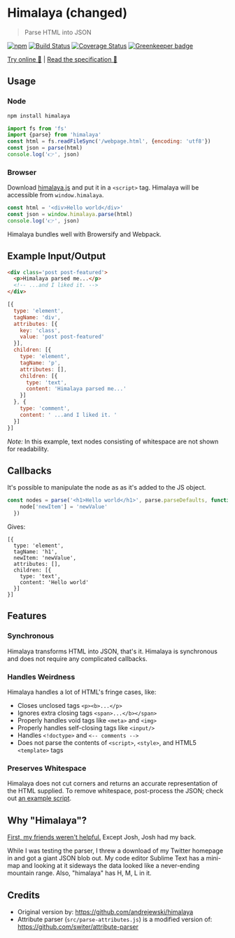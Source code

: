 # Himalaya (changed)

> Parse HTML into JSON

[![npm](https://img.shields.io/npm/v/himalaya.svg)](https://www.npmjs.com/package/himalaya)
[![Build Status](https://travis-ci.org/andrejewski/himalaya.svg?branch=master)](https://travis-ci.org/andrejewski/himalaya)
[![Coverage Status](https://coveralls.io/repos/github/andrejewski/himalaya/badge.svg?branch=master)](https://coveralls.io/github/andrejewski/himalaya?branch=master)
[![Greenkeeper badge](https://badges.greenkeeper.io/andrejewski/himalaya.svg)](https://greenkeeper.io/)

[Try online 🚀](http://andrejewski.github.io/himalaya)
|
[Read the specification 📖](https://github.com/andrejewski/himalaya/blob/master/text/ast-spec-v1.md)

## Usage

### Node
```bash
npm install himalaya
```

```js
import fs from 'fs'
import {parse} from 'himalaya'
const html = fs.readFileSync('/webpage.html', {encoding: 'utf8'})
const json = parse(html)
console.log('👉', json)
```

### Browser
Download [himalaya.js](https://github.com/andrejewski/himalaya/blob/master/docs/dist/himalaya.js) and put it in a `<script>` tag. Himalaya will be accessible from `window.himalaya`.

```js
const html = '<div>Hello world</div>'
const json = window.himalaya.parse(html)
console.log('👉', json)
```

Himalaya bundles well with Browersify and Webpack.

## Example Input/Output

```html
<div class='post post-featured'>
  <p>Himalaya parsed me...</p>
  <!-- ...and I liked it. -->
</div>
```

```js
[{
  type: 'element',
  tagName: 'div',
  attributes: [{
    key: 'class',
    value: 'post post-featured'
  }],
  children: [{
    type: 'element',
    tagName: 'p',
    attributes: [],
    children: [{
      type: 'text',
      content: 'Himalaya parsed me...'
    }]
  }, {
    type: 'comment',
    content: ' ...and I liked it. '
  }]
}]
```

*Note:* In this example, text nodes consisting of whitespace are not shown for readability.

## Callbacks

It's possible to manipulate the node as as it's added to the JS object.
 
```js
const nodes = parse('<h1>Hello world</h1>', parse.parseDefaults, function (node) {
    node['newItem'] = 'newValue'
  })
```

Gives:

```
[{
  type: 'element',
  tagName: 'h1',
  newItem: 'newValue',
  attributes: [],
  children: [{
    type: 'text',
    content: 'Hello world'
  }]
}]
```

## Features

### Synchronous
Himalaya transforms HTML into JSON, that's it. Himalaya is synchronous and does not require any complicated callbacks.

### Handles Weirdness
Himalaya handles a lot of HTML's fringe cases, like:
- Closes unclosed tags `<p><b>...</p>`
- Ignores extra closing tags `<span>...</b></span>`
- Properly handles void tags like `<meta>` and `<img>`
- Properly handles self-closing tags like `<input/>`
- Handles `<!doctype>` and `<-- comments -->`
- Does not parse the contents of `<script>`, `<style>`, and HTML5 `<template>` tags

### Preserves Whitespace
Himalaya does not cut corners and returns an accurate representation of the HTML supplied. To remove whitespace, post-process the JSON; check out [an example script](https://gist.github.com/andrejewski/773487d4f4a46b16865405d7b74eabf9).

## Why "Himalaya"?

[First, my friends weren't helpful.](https://twitter.com/compooter/status/597908517132042240) Except Josh, Josh had my back.

While I was testing the parser, I threw a download of my Twitter homepage in and got a giant JSON blob out. My code editor Sublime Text has a mini-map and looking at it sideways the data looked like a never-ending mountain range. Also, "himalaya" has H, M, L in it.

## Credits

- Original version by: https://github.com/andrejewski/himalaya
- Attribute parser (`src/parse-attributes.js`) is a modified version of: https://github.com/switer/attribute-parser